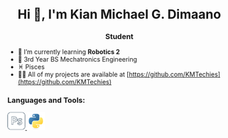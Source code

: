 <h1 align="center">Hi 👋, I'm Kian Michael G. Dimaano</h1>
<h3 align="center">Student</h3>

- 🌱 I’m currently learning **Robotics 2**
- 📖 3rd Year BS Mechatronics Engineering
- ♓ Pisces
- 👨‍💻 All of my projects are available at [https://github.com/KMTechies](https://github.com/KMTechies)



<h3 align="left">Languages and Tools:</h3>
<p align="left"> <a href="https://www.photoshop.com/en" target="_blank" rel="noreferrer"> <img src="https://raw.githubusercontent.com/devicons/devicon/master/icons/photoshop/photoshop-line.svg" alt="photoshop" width="40" height="40"/> </a> <a href="https://www.python.org" target="_blank" rel="noreferrer"> <img src="https://raw.githubusercontent.com/devicons/devicon/master/icons/python/python-original.svg" alt="python" width="40" height="40"/> </a> </p>

